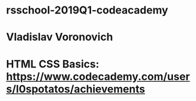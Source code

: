# rsschool-2019Q1-codeacademy

# Vladislav Voronovich
# HTML CSS Basics: https://www.codecademy.com/users/l0spotatos/achievements

